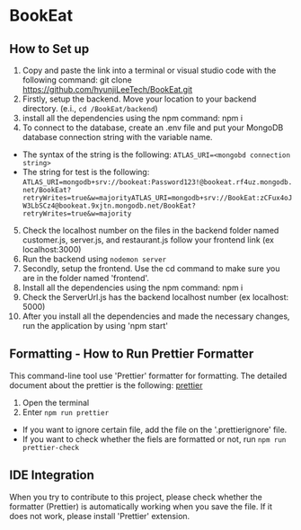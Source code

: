 # BookEat

## How to Set up

1. Copy and paste the link into a terminal or visual studio code with the following command: git clone https://github.com/hyunjiLeeTech/BookEat.git
2. Firstly, setup the backend. Move your location to your backend directory. (e.i., `cd /BookEat/backend`)
3. install all the dependencies using the npm command: npm i
4. To connect to the database, create an .env file and put your MongoDB database connection string with the variable name.

- The syntax of the string is the following: `ATLAS_URI=<mongobd connection string>`
- The string for test is the following: `ATLAS_URI=mongodb+srv://bookeat:Password123!@bookeat.rf4uz.mongodb.net/BookEat?retryWrites=true&w=majorityATLAS_URI=mongodb+srv://BookEat:zCFux4oJW3LbSCz4@bookeat.9xjtn.mongodb.net/BookEat?retryWrites=true&w=majority`

5. Check the localhost number on the files in the backend folder named customer.js, server.js, and restaurant.js follow your frontend link (ex localhost:3000)
6. Run the backend using `nodemon server`
7. Secondly, setup the frontend. Use the cd command to make sure you are in the folder named 'frontend'.
8. Install all the dependencies using the npm command: npm i
9. Check the ServerUrl.js has the backend localhost number (ex localhost: 5000)
10. After you install all the dependencies and made the necessary changes, run the application by using 'npm start'

## Formatting - How to Run Prettier Formatter

This command-line tool use 'Prettier' formatter for formatting. The detailed document about the prettier is the following: [prettier](https://prettier.io/)

1. Open the terminal
2. Enter `npm run prettier`

- If you want to ignore certain file, add the file on the '.prettierignore' file.
- If you want to check whether the fiels are formatted or not, run `npm run prettier-check`

## IDE Integration

When you try to contribute to this project, please check whether the formatter (Prettier) is automatically working when you save the file. If it does not work, please install 'Prettier' extension.
